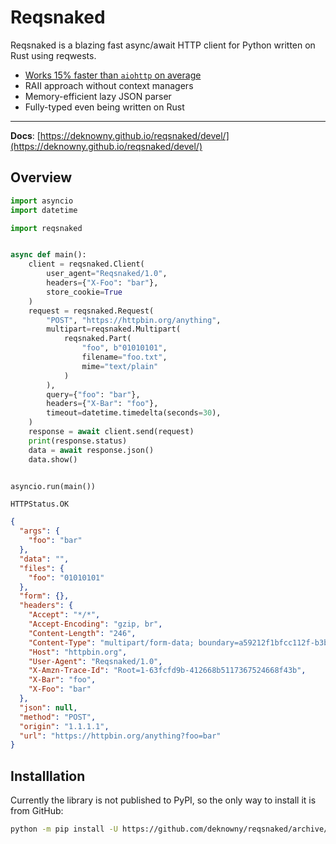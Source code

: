 # Reqsnaked
Reqsnaked is a blazing fast async/await HTTP client for Python written on Rust using reqwests.

* [Works 15% faster than `aiohttp` on average](./benchmarks)
* RAII approach without context managers
* Memory-efficient lazy JSON parser
* Fully-typed even being written on Rust

***
__Docs__: [https://deknowny.github.io/reqsnaked/devel/](https://deknowny.github.io/reqsnaked/devel/)

## Overview
```python title="Example"
import asyncio
import datetime

import reqsnaked


async def main():
    client = reqsnaked.Client(
        user_agent="Reqsnaked/1.0",
        headers={"X-Foo": "bar"},
        store_cookie=True
    )
    request = reqsnaked.Request(
        "POST", "https://httpbin.org/anything",
        multipart=reqsnaked.Multipart(
            reqsnaked.Part(
                "foo", b"01010101",
                filename="foo.txt",
                mime="text/plain"
            )
        ),
        query={"foo": "bar"},
        headers={"X-Bar": "foo"},
        timeout=datetime.timedelta(seconds=30),
    )
    response = await client.send(request)
    print(response.status)
    data = await response.json()
    data.show()


asyncio.run(main())
```
```
HTTPStatus.OK
```
```json
{
  "args": {
    "foo": "bar"
  },
  "data": "",
  "files": {
    "foo": "01010101"
  },
  "form": {},
  "headers": {
    "Accept": "*/*",
    "Accept-Encoding": "gzip, br",
    "Content-Length": "246",
    "Content-Type": "multipart/form-data; boundary=a59212f1bfcc112f-b3b83c8afd39b140-f302f74df067620a-a8a38a37c3355abe",
    "Host": "httpbin.org",
    "User-Agent": "Reqsnaked/1.0",
    "X-Amzn-Trace-Id": "Root=1-63fcfd9b-412668b5117367524668f43b",
    "X-Bar": "foo",
    "X-Foo": "bar"
  },
  "json": null,
  "method": "POST",
  "origin": "1.1.1.1",
  "url": "https://httpbin.org/anything?foo=bar"
}
```

## Installlation
Currently the library is not published to PyPI, so the only way to install it is from GitHub:
```bash
python -m pip install -U https://github.com/deknowny/reqsnaked/archive/main.zip
```
